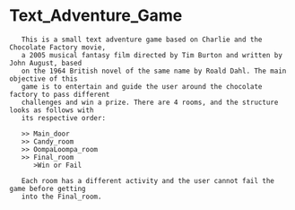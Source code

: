 # Text_Adventure_Game
       This is a small text adventure game based on Charlie and the Chocolate Factory movie, 
       a 2005 musical fantasy film directed by Tim Burton and written by John August, based
       on the 1964 British novel of the same name by Roald Dahl. The main objective of this 
       game is to entertain and guide the user around the chocolate factory to pass different 
       challenges and win a prize. There are 4 rooms, and the structure looks as follows with 
       its respective order:
       
       >> Main_door
       >> Candy_room
       >> OompaLoompa_room
       >> Final_room     
          >Win or Fail
       
       Each room has a different activity and the user cannot fail the game before getting 
       into the Final_room. 
